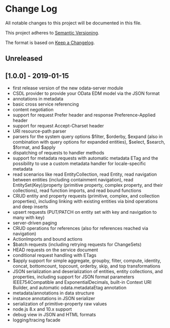 # Change Log

All notable changes to this project will be documented in this file.

This project adheres to [Semantic Versioning](http://semver.org/).

The format is based on [Keep a Changelog](http://keepachangelog.com/).

## Unreleased

## [1.0.0] - 2019-01-15

- first release version of the new odata-server module
- CSDL provider to provide your OData EDM model via the JSON format
- annotations in metadata
- basic cross service referencing
- content negotiation
- support for request Prefer header and response Preference-Applied header
- support for request Accept-Charset header
- URI resource-path parser
- parsers for the system query options $filter, $orderby,
  $expand (also in combination with query options for expanded entities), $select,
  $search, $format, and $apply
- dispatching of requests to handler methods
- support for metadata requests with automatic metadata ETag and the possibility to
  use a custom metadata handler for locale-specific metadata
- read scenarios like read EntityCollection, read Entity, read navigation between entities
  (including containment navigation), read EntitySet(Key)/property
  (primitive property, complex property, and their collections), read function imports,
  and read bound functions
- CRUD entity and property requests (primitive, complex, and collection properties),
  including linking with existing entities via bind operations and deep inserts
- upsert requests (PUT/PATCH on entity set with key and navigation to many with key)
- server-driven paging
- CRUD operations for references (also for references reached via navigation)
- ActionImports and bound actions
- $batch requests (including retrying requests for ChangeSets)
- HEAD requests on the service document
- conditional request handling with ETags
- $apply support for simple aggregate, groupby, filter, compute, identity,
  concat, bottomcount, topcount, orderby, skip, and top transformations
- JSON serialization and deserialization of entities, entity collections, and properties,
  including support for JSON format parameters IEEE754Compatible and ExponentialDecimals,
  built-in Context URI Builder, and automatic odata.metadataEtag annotation
- metadata/annotations in data structure
- instance annotations in JSON serializer
- serialization of primitive-property raw values
- node.js 8.x and 10.x support
- debug view in JSON and HTML formats
- logging/tracing facade
